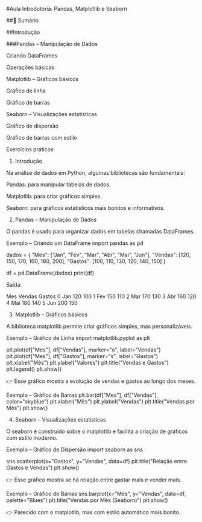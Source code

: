 #Aula Introdutória: Pandas, Matplotlib e Seaborn

##📑 Sumário

##Introdução

###Pandas – Manipulação de Dados

Criando DataFrames

Operações básicas

Matplotlib – Gráficos básicos

Gráfico de linha

Gráfico de barras

Seaborn – Visualizações estatísticas

Gráfico de dispersão

Gráfico de barras com estilo

Exercícios práticos

1. Introdução

Na análise de dados em Python, algumas bibliotecas são fundamentais:

Pandas: para manipular tabelas de dados.

Matplotlib: para criar gráficos simples.

Seaborn: para gráficos estatísticos mais bonitos e informativos.

2. Pandas – Manipulação de Dados

O pandas é usado para organizar dados em tabelas chamadas DataFrames.

Exemplo – Criando um DataFrame
import pandas as pd

dados = {
    "Mes": ["Jan", "Fev", "Mar", "Abr", "Mai", "Jun"],
    "Vendas": [120, 150, 170, 160, 180, 200],
    "Gastos": [100, 110, 130, 120, 140, 150]
}

df = pd.DataFrame(dados)
print(df)


Saída:

   Mes  Vendas  Gastos
0  Jan     120     100
1  Fev     150     110
2  Mar     170     130
3  Abr     160     120
4  Mai     180     140
5  Jun     200     150

3. Matplotlib – Gráficos básicos

A biblioteca matplotlib permite criar gráficos simples, mas personalizáveis.

Exemplo – Gráfico de Linha
import matplotlib.pyplot as plt

plt.plot(df["Mes"], df["Vendas"], marker="o", label="Vendas")
plt.plot(df["Mes"], df["Gastos"], marker="s", label="Gastos")
plt.xlabel("Mês")
plt.ylabel("Valores")
plt.title("Vendas e Gastos")
plt.legend()
plt.show()


👉 Esse gráfico mostra a evolução de vendas e gastos ao longo dos meses.

Exemplo – Gráfico de Barras
plt.bar(df["Mes"], df["Vendas"], color="skyblue")
plt.xlabel("Mês")
plt.ylabel("Vendas")
plt.title("Vendas por Mês")
plt.show()

4. Seaborn – Visualizações estatísticas

O seaborn é construído sobre o matplotlib e facilita a criação de gráficos com estilo moderno.

Exemplo – Gráfico de Dispersão
import seaborn as sns

sns.scatterplot(x="Gastos", y="Vendas", data=df)
plt.title("Relação entre Gastos e Vendas")
plt.show()


👉 Esse gráfico mostra se há relação entre gastar mais e vender mais.

Exemplo – Gráfico de Barras
sns.barplot(x="Mes", y="Vendas", data=df, palette="Blues")
plt.title("Vendas por Mês (Seaborn)")
plt.show()


👉 Parecido com o matplotlib, mas com estilo automático mais bonito.
